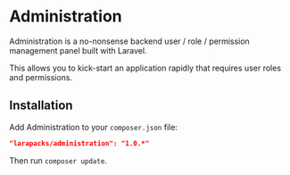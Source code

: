 # Administration

Administration is a no-nonsense backend user / role / permission management panel built with Laravel.

This allows you to kick-start an application rapidly that requires user roles and permissions.

## Installation

Add Administration to your `composer.json` file:

```json
"larapacks/administration": "1.0.*"
```

Then run `composer update`.
